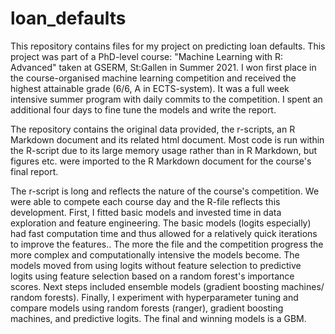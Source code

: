 # loan_defaults

This repository contains files for my project on predicting loan defaults. This project was part of a PhD-level course: "Machine Learning with R: Advanced" taken at GSERM, St:Gallen in Summer 2021. I won first place in the course-organised machine learning competition and received the highest attainable grade (6/6, A in ECTS-system). It was a full week intensive summer program with daily commits to the competition. I spent an additional four days to fine tune the models and write the report.

The repository contains the original data provided, the r-scripts, an R Markdown document and its related html document. Most code is run within the R-script due to its large memory usage rather than in R Markdown, but figures etc. were imported to the R Markdown document for the course's final report. 

The r-script is long and reflects the nature of the course's competition. We were able to compete each course day and the R-file reflects this development. First, I fitted basic models and invested time in data exploration and feature engineering. The basic models (logits especially) had fast computation time and thus allowed for a relatively quick iterations to improve the features.. The more the file and the competition progress the more complex and computationally intensive the models become. The models moved from using logits without feature selection to predictive logits using feature selection based on a random forest's importance scores. Next steps included ensemble models (gradient boosting machines/ random forests). Finally, I experiment with hyperparameter tuning and compare models using random forests (ranger), gradient boosting machines, and predictive logits. The final and winning models is a GBM.

